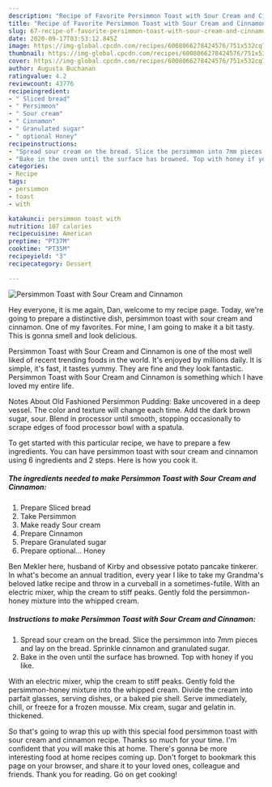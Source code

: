 ```yaml
---
description: "Recipe of Favorite Persimmon Toast with Sour Cream and Cinnamon"
title: "Recipe of Favorite Persimmon Toast with Sour Cream and Cinnamon"
slug: 67-recipe-of-favorite-persimmon-toast-with-sour-cream-and-cinnamon
date: 2020-09-17T03:53:12.845Z
image: https://img-global.cpcdn.com/recipes/6008066278424576/751x532cq70/persimmon-toast-with-sour-cream-and-cinnamon-recipe-main-photo.jpg
thumbnail: https://img-global.cpcdn.com/recipes/6008066278424576/751x532cq70/persimmon-toast-with-sour-cream-and-cinnamon-recipe-main-photo.jpg
cover: https://img-global.cpcdn.com/recipes/6008066278424576/751x532cq70/persimmon-toast-with-sour-cream-and-cinnamon-recipe-main-photo.jpg
author: Augusta Buchanan
ratingvalue: 4.2
reviewcount: 43776
recipeingredient:
- " Sliced bread"
- " Persimmon"
- " Sour cream"
- " Cinnamon"
- " Granulated sugar"
- " optional Honey"
recipeinstructions:
- "Spread sour cream on the bread. Slice the persimmon into 7mm pieces and lay on the bread. Sprinkle cinnamon and granulated sugar."
- "Bake in the oven until the surface has browned. Top with honey if you like."
categories:
- Recipe
tags:
- persimmon
- toast
- with

katakunci: persimmon toast with 
nutrition: 107 calories
recipecuisine: American
preptime: "PT37M"
cooktime: "PT35M"
recipeyield: "3"
recipecategory: Dessert

---
```



![Persimmon Toast with Sour Cream and Cinnamon](https://img-global.cpcdn.com/recipes/6008066278424576/751x532cq70/persimmon-toast-with-sour-cream-and-cinnamon-recipe-main-photo.jpg)

Hey everyone, it is me again, Dan, welcome to my recipe page. Today, we're going to prepare a distinctive dish, persimmon toast with sour cream and cinnamon. One of my favorites. For mine, I am going to make it a bit tasty. This is gonna smell and look delicious.

Persimmon Toast with Sour Cream and Cinnamon is one of the most well liked of recent trending foods in the world. It's enjoyed by millions daily. It is simple, it's fast, it tastes yummy. They are fine and they look fantastic. Persimmon Toast with Sour Cream and Cinnamon is something which I have loved my entire life.

Notes About Old Fashioned Persimmon Pudding: Bake uncovered in a deep vessel. The color and texture will change each time. Add the dark brown sugar, sour. Blend in processor until smooth, stopping occasionally to scrape edges of food processor bowl with a spatula.


To get started with this particular recipe, we have to prepare a few ingredients. You can have persimmon toast with sour cream and cinnamon using 6 ingredients and 2 steps. Here is how you cook it.

<!--inarticleads1-->

##### The ingredients needed to make Persimmon Toast with Sour Cream and Cinnamon:

1. Prepare  Sliced bread
1. Take  Persimmon
1. Make ready  Sour cream
1. Prepare  Cinnamon
1. Prepare  Granulated sugar
1. Prepare  optional... Honey


Ben Mekler here, husband of Kirby and obsessive potato pancake tinkerer. In what&#39;s become an annual tradition, every year I like to take my Grandma&#39;s beloved latke recipe and throw in a curveball in a sometimes-futile. With an electric mixer, whip the cream to stiff peaks. Gently fold the persimmon-honey mixture into the whipped cream. 

<!--inarticleads2-->

##### Instructions to make Persimmon Toast with Sour Cream and Cinnamon:

1. Spread sour cream on the bread. Slice the persimmon into 7mm pieces and lay on the bread. Sprinkle cinnamon and granulated sugar.
1. Bake in the oven until the surface has browned. Top with honey if you like.


With an electric mixer, whip the cream to stiff peaks. Gently fold the persimmon-honey mixture into the whipped cream. Divide the cream into parfait glasses, serving dishes, or a baked pie shell. Serve immediately, chill, or freeze for a frozen mousse. Mix cream, sugar and gelatin in. thickened. 

So that's going to wrap this up with this special food persimmon toast with sour cream and cinnamon recipe. Thanks so much for your time. I'm confident that you will make this at home. There's gonna be more interesting food at home recipes coming up. Don't forget to bookmark this page on your browser, and share it to your loved ones, colleague and friends. Thank you for reading. Go on get cooking!
